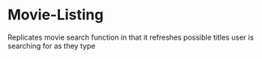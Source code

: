 # Movie-Listing
Replicates movie search function in that it refreshes possible titles user is searching for as they type
